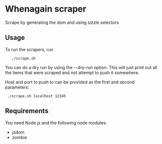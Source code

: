 # Whenagain scraper

Scrape by generating the dom and using sizzle selectors 


## Usage


To run the scrapers, run 

       ./scrape.sh

You can do a dry run by using the --dry-run option.  This will just print out all the items that were scraped and not attempt to push it somewhere.

Host and port to push to can be provided as the first and second parameters:

     ./scrape.sh localhost 12345

## Requirements

You need Node.js and the following node modules: 

* jsdom
* zombie
 

